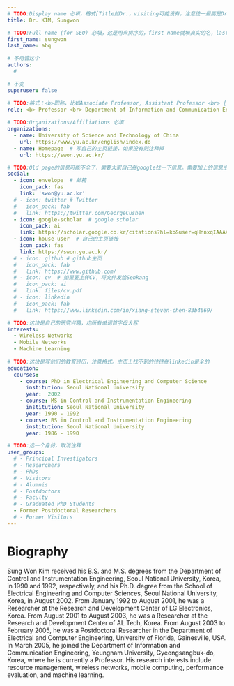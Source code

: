 ```yaml
---
# TODO:Display name 必填，格式[Title如Dr.，visiting可能没有，注意统一最高是Dr. 而不是Prof.] [全大写的Last name][, ][首字母大写的Last name]
title: Dr. KIM, Sungwon

# TODO:Full name (for SEO) 必填，这是用来排序的，first name就填真实的名，last_name一定按照excel填写
first_name: sungwon   
last_name: abq

# 不用管这个
authors:
  # 

# 不变
superuser: false

# TODO:格式：<b>职称，比如Associate Professor, Assistant Professor <br> {工作单位}, {工作国家:China、USA等}</b>
role: <b> Professor <br> Department of Information and Communication Engineering,  Yeungnam University <br> Korea </b>
 
# TODO:Organizations/Affiliations 必填
organizations:
  - name: University of Science and Technology of China
    url: https://www.yu.ac.kr/english/index.do
  - name: Homepage  # 写自己的主页链接，如果没有则注释掉
    url: https://swon.yu.ac.kr/

# TODO:Old page的信息可能不全了，需要大家自己在google找一下信息。需要加上的信息主要包含email、google scholar、个人主页、linkedin
social:
  - icon: envelope  # 邮箱
    icon_pack: fas
    link: 'swon@yu.ac.kr'
  # - icon: twitter # Twitter
  #   icon_pack: fab  
  #   link: https://twitter.com/GeorgeCushen
  - icon: google-scholar  # google scholar
    icon_pack: ai
    link: https://scholar.google.co.kr/citations?hl=ko&user=qHnnxqIAAAAJ
  - icon: house-user  # 自己的主页链接
    icon_pack: fas
    link: https://swon.yu.ac.kr/
  # - icon: github # github主页
  #   icon_pack: fab   
  #   link: https://www.github.com/
  # - icon: cv  # 如果要上传CV，将文件发给Senkang
  #   icon_pack: ai
  #   link: files/cv.pdf
  # - icon: linkedin 
  #   icon_pack: fab
  #   link: https://www.linkedin.com/in/xiang-steven-chen-83b4669/

# TODO:这块是自己的研究兴趣，均所有单词首字母大写
interests:
  - Wireless Networks
  - Mobile Networks
  - Machine Learning
   
# TODO:这块是写他们的教育经历，注意格式。主页上找不到的往往在linkedin是全的
education:
  courses:
    - course: PhD in Electrical Engineering and Computer Science
      institution: Seoul National University
      year:  2002
    - course: MS in Control and Instrumentation Engineering
      institution: Seoul National University
      year: 1990 - 1992
    - course: BS in Control and Instrumentation Engineering
      institution: Seoul National University
      year: 1986 - 1990

# TODO:选一个身份，取消注释
user_groups:
  # - Principal Investigators
  # - Researchers
  # - PhDs
  # - Visitors
  # - Alumnis
  # - Postdoctors
  # - Faculty
  # - Graduated PhD Students
  - Former Postdoctoral Researchers
  # - Former Visitors
---
```

<!-- TODO:写自己的Biography -->
# Biography
<!-- 这部分不要写他们的PhD招生信息，直接复制他们主页的个人简介。实在没有，在excel备注一下{个人资料缺失}再提交给我 -->
<!-- <p style="text-align:justify">  -->
<!--  -->
Sung Won Kim received his B.S. and M.S. degrees from the Department of Control and Instrumentation Engineering, Seoul National University, Korea, in 1990 and 1992, respectively, and his Ph.D. degree from the School of Electrical Engineering and Computer Sciences, Seoul National University, Korea, in August 2002. From January 1992 to August 2001, he was a Researcher at the Research and Development Center of LG Electronics, Korea. From August 2001 to August 2003, he was a Researcher at the Research and Development Center of AL Tech, Korea. From August 2003 to February 2005, he was a Postdoctoral Researcher in the Department of Electrical and Computer Engineering, University of Florida, Gainesville, USA. In March 2005, he joined the Department of Information and Communication Engineering, Yeungnam University, Gyeongsangbuk-do, Korea, where he is currently a Professor. His research interests include resource management, wireless networks, mobile computing, performance evaluation, and machine learning.